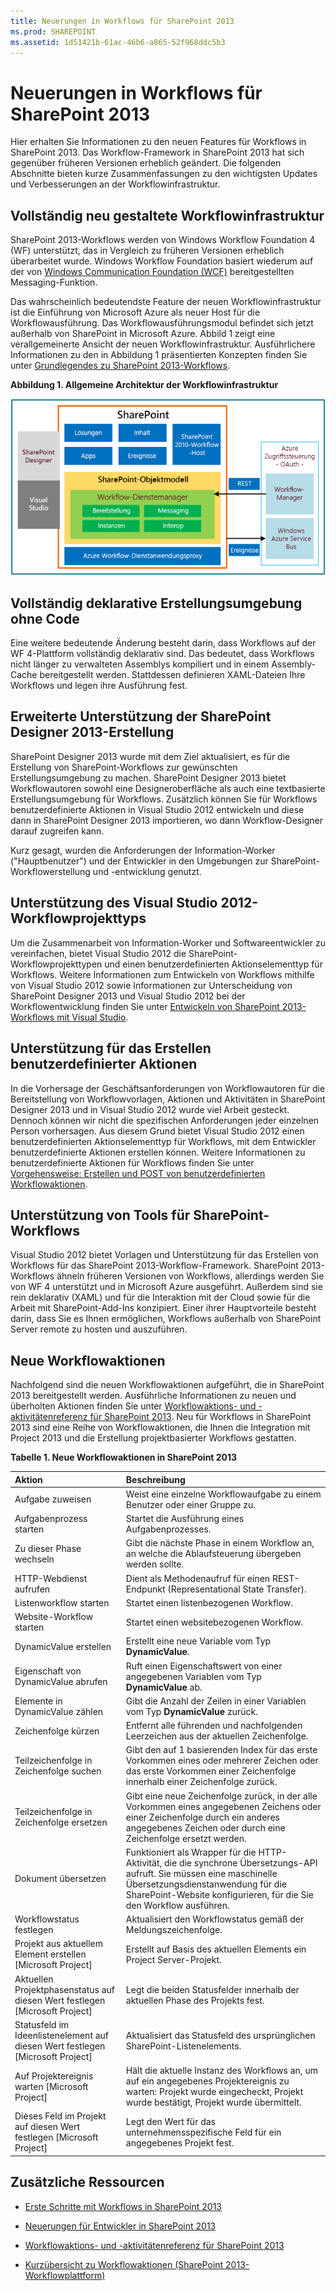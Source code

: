 ```yaml
---
title: Neuerungen in Workflows für SharePoint 2013
ms.prod: SHAREPOINT
ms.assetid: 1d51421b-61ac-46b6-a865-52f968ddc5b3
---
```



# Neuerungen in Workflows für SharePoint 2013
Hier erhalten Sie Informationen zu den neuen Features für Workflows in SharePoint 2013.
Das Workflow-Framework in SharePoint 2013 hat sich gegenüber früheren Versionen erheblich geändert. Die folgenden Abschnitte bieten kurze Zusammenfassungen zu den wichtigsten Updates und Verbesserungen an der Workflowinfrastruktur.
  
    
    


## Vollständig neu gestaltete Workflowinfrastruktur
<a name="SP15Whatsnewinworflow_infrastructure"> </a>

SharePoint 2013-Workflows werden von Windows Workflow Foundation 4 (WF) unterstützt, das in Vergleich zu früheren Versionen erheblich überarbeitet wurde. Windows Workflow Foundation basiert wiederum auf der von  [Windows Communication Foundation (WCF)](http://msdn.microsoft.com/de-de/netframework/aa663324) bereitgestellten Messaging-Funktion.
  
    
    
Das wahrscheinlich bedeutendste Feature der neuen Workflowinfrastruktur ist die Einführung von Microsoft Azure als neuer Host für die Workflowausführung. Das Workflowausführungsmodul befindet sich jetzt außerhalb von SharePoint in Microsoft Azure. Abbild 1 zeigt eine verallgemeinerte Ansicht der neuen Workflowinfrastruktur. Ausführlichere Informationen zu den in Abbildung 1 präsentierten Konzepten finden Sie unter  [Grundlegendes zu SharePoint 2013-Workflows](sharepoint-2013-workflow-fundamentals.md).
  
    
    

**Abbildung 1. Allgemeine Architektur der Workflowinfrastruktur**

  
    
    

  
    
    
![Allgemeine Workflowarchitektur](images/wfArchitecture1.png)
  
    
    

  
    
    

  
    
    

## Vollständig deklarative Erstellungsumgebung ohne Code
<a name="SP15Whatsnewinworflow_environment"> </a>

Eine weitere bedeutende Änderung besteht darin, dass Workflows auf der WF 4-Plattform vollständig deklarativ sind. Das bedeutet, dass Workflows nicht länger zu verwalteten Assemblys kompiliert und in einem Assembly-Cache bereitgestellt werden. Stattdessen definieren XAML-Dateien Ihre Workflows und legen ihre Ausführung fest.
  
    
    

## Erweiterte Unterstützung der SharePoint Designer 2013-Erstellung
<a name="SP15Whatsnewinworflow_SPDauthoring"> </a>

SharePoint Designer 2013 wurde mit dem Ziel aktualisiert, es für die Erstellung von SharePoint-Workflows zur gewünschten Erstellungsumgebung zu machen. SharePoint Designer 2013 bietet Workflowautoren sowohl eine Designeroberfläche als auch eine textbasierte Erstellungsumgebung für Workflows. Zusätzlich können Sie für Workflows benutzerdefinierte Aktionen in Visual Studio 2012 entwickeln und diese dann in SharePoint Designer 2013 importieren, wo dann Workflow-Designer darauf zugreifen kann.
  
    
    
Kurz gesagt, wurden die Anforderungen der Information-Worker ("Hauptbenutzer") und der Entwickler in den Umgebungen zur SharePoint-Workflowerstellung und -entwicklung genutzt.
  
    
    

## Unterstützung des Visual Studio 2012-Workflowprojekttyps
<a name="SP15Whatsnewinworflow_VSworkflow"> </a>

Um die Zusammenarbeit von Information-Worker und Softwareentwickler zu vereinfachen, bietet Visual Studio 2012 die SharePoint-Workflowprojekttypen und einen benutzerdefinierten Aktionselementtyp für Workflows. Weitere Informationen zum Entwickeln von Workflows mithilfe von Visual Studio 2012 sowie Informationen zur Unterscheidung von SharePoint Designer 2013 und Visual Studio 2012 bei der Workflowentwicklung finden Sie unter  [Entwickeln von SharePoint 2013-Workflows mit Visual Studio](develop-sharepoint-2013-workflows-using-visual-studio.md).
  
    
    

## Unterstützung für das Erstellen benutzerdefinierter Aktionen
<a name="SP15Whatsnewinworflow_customactions"> </a>

In die Vorhersage der Geschäftsanforderungen von Workflowautoren für die Bereitstellung von Workflowvorlagen, Aktionen und Aktivitäten in SharePoint Designer 2013 und in Visual Studio 2012 wurde viel Arbeit gesteckt. Dennoch können wir nicht die spezifischen Anforderungen jeder einzelnen Person vorhersagen. Aus diesem Grund bietet Visual Studio 2012 einen benutzerdefinierten Aktionselementtyp für Workflows, mit dem Entwickler benutzerdefinierte Aktionen erstellen können. Weitere Informationen zu benutzerdefinierte Aktionen für Workflows finden Sie unter  [Vorgehensweise: Erstellen und POST von benutzerdefinierten Workflowaktionen](how-to-build-and-deploy-workflow-custom-actions.md).
  
    
    

## Unterstützung von Tools für SharePoint-Workflows
<a name="SP15Whatsnewinworflow_Tools"> </a>

Visual Studio 2012 bietet Vorlagen und Unterstützung für das Erstellen von Workflows für das SharePoint 2013-Workflow-Framework. SharePoint 2013-Workflows ähneln früheren Versionen von Workflows, allerdings werden Sie von WF 4 unterstützt und in Microsoft Azure ausgeführt. Außerdem sind sie rein deklarativ (XAML) und für die Interaktion mit der Cloud sowie für die Arbeit mit SharePoint-Add-Ins konzipiert. Einer ihrer Hauptvorteile besteht darin, dass Sie es Ihnen ermöglichen, Workflows außerhalb von SharePoint Server remote zu hosten und auszuführen.
  
    
    

## Neue Workflowaktionen
<a name="SP15Whatsnewinworflow_Newwfactions"> </a>

Nachfolgend sind die neuen Workflowaktionen aufgeführt, die in SharePoint 2013 bereitgestellt werden. Ausführliche Informationen zu neuen und überholten Aktionen finden Sie unter  [Workflowaktions- und -aktivitätenreferenz für SharePoint 2013](workflow-actions-and-activities-reference-for-sharepoint-2013.md). Neu für Workflows in SharePoint 2013 sind eine Reihe von Workflowaktionen, die Ihnen die Integration mit Project 2013 und die Erstellung projektbasierter Workflows gestatten.
  
    
    

**Tabelle 1. Neue Workflowaktionen in SharePoint 2013**


|**Aktion**|**Beschreibung**|
|:-----|:-----|
|Aufgabe zuweisen  <br/> |Weist eine einzelne Workflowaufgabe zu einem Benutzer oder einer Gruppe zu.  <br/> |
|Aufgabenprozess starten  <br/> |Startet die Ausführung eines Aufgabenprozesses.  <br/> |
|Zu dieser Phase wechseln  <br/> |Gibt die nächste Phase in einem Workflow an, an welche die Ablaufsteuerung übergeben werden sollte.  <br/> |
|HTTP-Webdienst aufrufen  <br/> |Dient als Methodenaufruf für einen REST-Endpunkt (Representational State Transfer).  <br/> |
|Listenworkflow starten  <br/> |Startet einen listenbezogenen Workflow.  <br/> |
|Website-Workflow starten  <br/> |Startet einen websitebezogenen Workflow.  <br/> |
|DynamicValue erstellen  <br/> |Erstellt eine neue Variable vom Typ **DynamicValue**.  <br/> |
|Eigenschaft von DynamicValue abrufen  <br/> |Ruft einen Eigenschaftswert von einer angegebenen Variablen vom Typ **DynamicValue** ab. <br/> |
|Elemente in DynamicValue zählen  <br/> |Gibt die Anzahl der Zeilen in einer Variablen vom Typ **DynamicValue** zurück. <br/> |
|Zeichenfolge kürzen  <br/> |Entfernt alle führenden und nachfolgenden Leerzeichen aus der aktuellen Zeichenfolge.  <br/> |
|Teilzeichenfolge in Zeichenfolge suchen  <br/> |Gibt den auf 1 basierenden Index für das erste Vorkommen eines oder mehrerer Zeichen oder das erste Vorkommen einer Zeichenfolge innerhalb einer Zeichenfolge zurück.  <br/> |
|Teilzeichenfolge in Zeichenfolge ersetzen  <br/> |Gibt eine neue Zeichenfolge zurück, in der alle Vorkommen eines angegebenen Zeichens oder einer Zeichenfolge durch ein anderes angegebenes Zeichen oder durch eine Zeichenfolge ersetzt werden.  <br/> |
|Dokument übersetzen  <br/> |Funktioniert als Wrapper für die HTTP-Aktivität, die die synchrone Übersetzungs-API aufruft. Sie müssen eine maschinelle Übersetzungsdienstanwendung für die SharePoint-Website konfigurieren, für die Sie den Workflow ausführen.  <br/> |
|Workflowstatus festlegen  <br/> |Aktualisiert den Workflowstatus gemäß der Meldungszeichenfolge.  <br/> |
|Projekt aus aktuellem Element erstellen [Microsoft Project]  <br/> |Erstellt auf Basis des aktuellen Elements ein Project Server-Projekt.  <br/> |
|Aktuellen Projektphasenstatus auf diesen Wert festlegen [Microsoft Project]  <br/> |Legt die beiden Statusfelder innerhalb der aktuellen Phase des Projekts fest.  <br/> |
|Statusfeld im Ideenlistenelement auf diesen Wert festlegen [Microsoft Project]  <br/> |Aktualisiert das Statusfeld des ursprünglichen SharePoint-Listenelements.  <br/> |
|Auf Projektereignis warten [Microsoft Project]  <br/> |Hält die aktuelle Instanz des Workflows an, um auf ein angegebenes Projektereignis zu warten: Projekt wurde eingecheckt, Projekt wurde bestätigt, Projekt wurde übermittelt.  <br/> |
|Dieses Feld im Projekt auf diesen Wert festlegen [Microsoft Project]  <br/> |Legt den Wert für das unternehmensspezifische Feld für ein angegebenes Projekt fest.  <br/> |
   

## Zusätzliche Ressourcen
<a name="SP15Whatsnewinworflow_Addresources"> </a>


-  [Erste Schritte mit Workflows in SharePoint 2013](get-started-with-workflows-in-sharepoint-2013.md)
    
  
-  [Neuerungen für Entwickler in SharePoint 2013](what’s-new-for-developers-in-sharepoint-2013.md)
    
  
-  [Workflowaktions- und -aktivitätenreferenz für SharePoint 2013](workflow-actions-and-activities-reference-for-sharepoint-2013.md)
    
  
-  [Kurzübersicht zu Workflowaktionen (SharePoint 2013-Workflowplattform)](workflow-actions-quick-reference-sharepoint-2013-workflow-platform.md)
    
  

